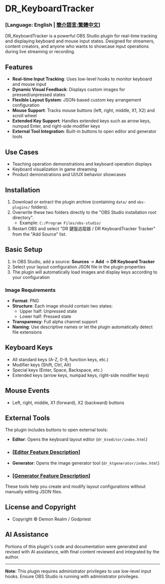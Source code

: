 # DR_KeyboardTracker

### [**Language: English | [簡介語言:繁體中文](README.md)**]

DR_KeyboardTracker is a powerful OBS Studio plugin for real-time tracking and displaying keyboard and mouse input states. Designed for streamers, content creators, and anyone who wants to showcase input operations during live streaming or recording.

## Features

- **Real-time Input Tracking**: Uses low-level hooks to monitor keyboard and mouse input
- **Dynamic Visual Feedback**: Displays custom images for pressed/unpressed states
- **Flexible Layout System**: JSON-based custom key arrangement configuration
- **Mouse Support**: Tracks mouse buttons (left, right, middle, X1, X2) and scroll wheel
- **Extended Key Support**: Handles extended keys such as arrow keys, numpad Enter, and right-side modifier keys
- **External Tool Integration**: Built-in buttons to open editor and generator tools

## Use Cases
- Teaching operation demonstrations and keyboard operation displays
- Keyboard visualization in game streaming
- Product demonstrations and UI/UX behavior showcases

## Installation
1. Download or extract the plugin archive (containing `data/` and `obs-plugins/` folders).
2. Overwrite these two folders directly to the "OBS Studio installation root directory".
   - Example: `C:/Program Files/obs-studio/`
3. Restart OBS and select "DR 鍵盤追蹤器 / DR KeyboardTracker Tracker" from the "Add Source" list.

## Basic Setup
1. In OBS Studio, add a source: **Sources** → **Add** → **DR Keyboard Tracker**
2. Select your layout configuration JSON file in the plugin properties
3. The plugin will automatically load images and display keys according to your configuration

### Image Requirements

- **Format**: PNG
- **Structure**: Each image should contain two states:
  - Upper half: Unpressed state
  - Lower half: Pressed state
- **Transparency**: Full alpha channel support
- **Naming**: Use descriptive names or let the plugin automatically detect file extensions

## Keyboard Keys
- All standard keys (A-Z, 0-9, function keys, etc.)
- Modifier keys (Shift, Ctrl, Alt)
- Special keys (Enter, Space, Backspace, etc.)
- Extended keys (arrow keys, numpad keys, right-side modifier keys)

## Mouse Events
- Left, right, middle, X1 (forward), X2 (backward) buttons

## External Tools

The plugin includes buttons to open external tools:

- **Editor**: Opens the keyboard layout editor (`dr_kteditor/index.html`)
- ### [**[Editor Feature Description](dr_kteditor_EN.md)**]
- **Generator**: Opens the image generator tool (`dr_ktgenerator/index.html`)
- ### [**[Generator Feature Description](dr_ktgenerator_EN.md)**]

These tools help you create and modify layout configurations without manually editing JSON files.

## License and Copyright
- Copyright © Demon Realm / Godpriest

## AI Assistance
Portions of this plugin's code and documentation were generated and revised with AI assistance, with final content reviewed and integrated by the author.

---

**Note**: This plugin requires administrator privileges to use low-level input hooks. Ensure OBS Studio is running with administrator privileges.


